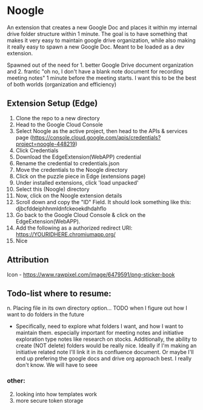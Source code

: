 # Noogle
An extension that creates a new Google Doc and places it within my internal drive folder structure within 1 minute. The goal is to have something that makes it very easy to maintain google drive organization, while also making it really easy to spawn a new Google Doc. Meant to be loaded as a dev extension. 

Spawned out of the need for 1. better Google Drive document organization and 2. frantic "oh no, I don't have a blank note document for recording meeting notes" 1 minute before the meeting starts. I want this to be the best of both worlds (organization and efficiency)


## Extension Setup (Edge)
1. Clone the repo to a new directory
2. Head to the Google Cloud Console
3. Select Noogle as the active project, then head to the APIs & services page (https://console.cloud.google.com/apis/credentials?project=noogle-448219)
4. Click Credentials
5. Download the EdgeExtension(WebAPP) credential
6. Rename the credential to credentials.json
7. Move the credentials to the Noogle directory
8. Click on the puzzle piece in Edge (extensions page)
10. Under installed extensions, click 'load unpacked'
11. Select this (Noogle) directory
12. Now, click on the Noogle extension details
13. Scroll down and copy the "ID" Field. It should look something like this: djbcfddeiphhnmldnfckeoekdhdahflo
14. Go back to the Google Cloud Console & click on the EdgeExtension(WebAPP). 
15. Add the following as a authorized redirect URI: https://YOURIDHERE.chromiumapp.org/
16. Nice


## Attribution
Icon - https://www.rawpixel.com/image/6479591/png-sticker-book

## Todo-list where to resume:
n. Placing file in its own directory option... TODO when I figure out how I want to do folders in the future
* Specifically, need to explore what folders I want, and how I want to maintain them. especially important for  meeting notes and initiative exploration type notes like research on stocks. Additionally, the ability to create (NOT delete) folders would be really nice. Ideally if I'm making an initiative related note I'll link it in its confluence document. Or maybe I'll end up prefering the google docs and drive org approach best. I really don't know. We will have to seee

### other:
2. looking into how templates work
3. more secure token storage 